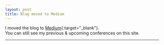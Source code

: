 ```yaml
---
layout: post
title: Blog moved to Medium
---
```


I moved the blog to [Medium](https://medium.com/@JoubranJad/){:target="_blank"}.  
You can still see my previous & upcoming conferences on this site.

<hr>